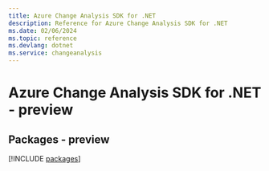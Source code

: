 ```yaml
---
title: Azure Change Analysis SDK for .NET
description: Reference for Azure Change Analysis SDK for .NET
ms.date: 02/06/2024
ms.topic: reference
ms.devlang: dotnet
ms.service: changeanalysis
---
```

# Azure Change Analysis SDK for .NET - preview
## Packages - preview
[!INCLUDE [packages](change-analysis-index.md)]